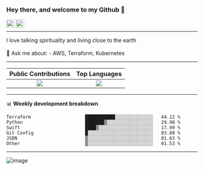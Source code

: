 ### Hey there, and welcome to my Github 👋

<a href="https://www.linkedin.com/in/ibrahiem-mohammad/" target="_blank">
  <img align="left" alt="Ibrahiem's LinkdeIn" width="22px" src="https://cdn.worldvectorlogo.com/logos/linkedin-icon-2.svg"/>
</a>
<a href="https://imohammd.netlify.app/" target="_blank">
  <img align="left" alt="Ibrahiem's Website" width="22px" src="https://cdn.worldvectorlogo.com/logos/netlify.svg"/>
</a>
<br>
<hr>
I love talking spirituality and living close to the earth
<br>
<br>
💬 Ask me about: 
- AWS, Terraform, Kubernetes

-------

Public Contributions             |  Top Languages
:-------------------------:|:-------------------------:
![](https://github-readme-stats.vercel.app/api?username=ibrahiem96&show_icons=true&count_private=true&bg_color=30,e96443,904e95&title_color=fff&text_color=fff)  |  ![](https://github-readme-stats.vercel.app/api/top-langs/?username=ibrahiem96&layout=compact&bg_color=30,e96443,904e95&title_color=fff&text_color=fff&hide=html,css)

-------
📊 **Weekly development breakdown**
<!--START_SECTION:waka-->

```text
Terraform                    ███████████░░░░░░░░░░░░░░   44.12 %
Python                       ███████▒░░░░░░░░░░░░░░░░░   29.98 %
Swift                        ████▒░░░░░░░░░░░░░░░░░░░░   17.99 %
Git Config                   █░░░░░░░░░░░░░░░░░░░░░░░░   03.88 %
JSON                         ▒░░░░░░░░░░░░░░░░░░░░░░░░   01.63 %
Other                        ▒░░░░░░░░░░░░░░░░░░░░░░░░   01.53 %
```

<!--END_SECTION:waka-->
-------











<!--Pokemon Sprite-->
![image](https://raw.githubusercontent.com/PokeAPI/sprites/master/sprites/pokemon/148.png)